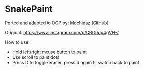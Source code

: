 # SnakePaint

Ported and adapted to OOP by: Mochidaz
([GitHub](https://github.com/mochidaz))

Original: https://www.instagram.com/p/CBGDdp4gVH-/

How to use:

- Hold left/right mouse button to paint
- Use scroll to paint dots
- Press D to toggle eraser, press d again to switch back to paint
